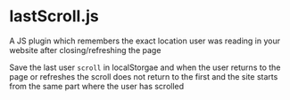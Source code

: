 # lastScroll.js
 A JS plugin which remembers the exact location user was reading in your website after closing/refreshing the page

Save the last user ```scroll``` in localStorgae and when the user returns to the page or refreshes the scroll does not return to the first and the site starts from the same part where the user has scrolled
